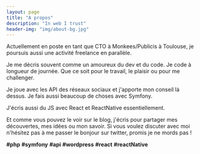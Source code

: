 ```yaml
---
layout: page
title: "A propos"
description: "In web I trust"
header-img: "img/about-bg.jpg"
---
```


Actuellement en poste en tant que CTO à Monkees/Publicis à Toulouse, je poursuis aussi une activité freelance en parallèle.

Je me décris souvent comme un amoureux du dev et du code. Je code à longueur de journée. Que ce soit pour le travail, le plaisir ou pour me challenger.

Je joue avec les API des réseaux sociaux et j'apporte mon conseil là dessus. Je fais aussi beaucoup de choses avec Symfony.

J'écris aussi du JS avec React et ReactNative essentiellement.

Et comme vous pouvez le voir sur le blog, j'écris pour partager mes découvertes, mes idées ou mon savoir. Si vous voulez discuter avec moi n'hésitez pas à me passer le bonjour sur twitter, promis je ne mords pas !

**#php**
**#symfony** 
**#api**
**#wordpress**
**#react**
**#reactNative**
